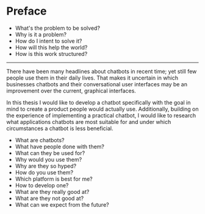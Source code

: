 Preface
=======

-	What's the problem to be solved?
-	Why is it a problem?
-	How do I intent to solve it?
-	How will this help the world?
-	How is this work structured?

---

There have been many headlines about chatbots in recent time; yet still few people use them in their daily lives. That makes it uncertain in which businesses chatbots and their conversational user interfaces may be an improvement over the current, graphical interfaces.

In this thesis I would like to develop a chatbot specifically with the goal in mind to create a product people would actually use. Additionally, building on the experience of implementing a practical chatbot, I would like to research what applications chatbots are most suitable for and under which circumstances a chatbot is less beneficial.

-	What are chatbots?
-	What have people done with them?
-	What can they be used for?
-	Why would you use them?
-	Why are they so hyped?
-	How do you use them?
-	Which platform is best for me?
-	How to develop one?
-	What are they really good at?
-	What are they not good at?
-	What can we expect from the future?
